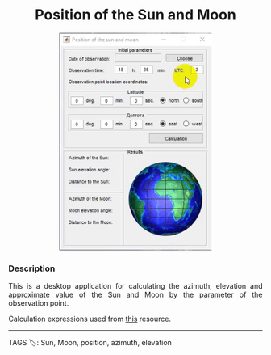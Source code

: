 <h1 align="center">Position of the Sun and Moon</h1>
<p align="center">
<img src="img/readme/h2.gif" width="60%">
</p>

### Description  


<p align="justify"> This is a desktop application for calculating the azimuth, elevation and approximate value of the Sun and Moon by the parameter of the observation point.
</p>

Calculation expressions used from [this](http://stjarnhimlen.se/comp/tutorial.html) resource. 

---

TAGS :label:: Sun, Moon, position, azimuth, elevation